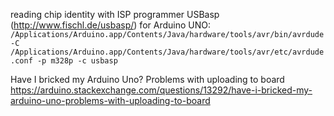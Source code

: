 reading chip identity with ISP programmer USBasp (http://www.fischl.de/usbasp/) for Arduino UNO:
`/Applications/Arduino.app/Contents/Java/hardware/tools/avr/bin/avrdude -C /Applications/Arduino.app/Contents/Java/hardware/tools/avr/etc/avrdude.conf -p m328p -c usbasp`

Have I bricked my Arduino Uno? Problems with uploading to board
https://arduino.stackexchange.com/questions/13292/have-i-bricked-my-arduino-uno-problems-with-uploading-to-board